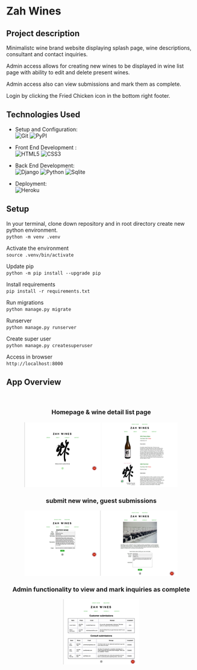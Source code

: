 # Zah Wines

## Project description
Minimalistc wine brand website displaying splash page, wine descriptions, consultant and contact inquiries.<br/>

Admin access allows for creating new wines to be displayed in wine list page with ability to edit and delete present wines.<br/>

Admin access also can view submissions and mark them as complete.

Login by clicking the Fried Chicken icon in the bottom right footer.

## Technologies Used

- Setup and Configuration: \
![Git](https://img.shields.io/badge/git-%23F05033.svg?style=for-the-badge&logo=git&logoColor=white)
![PyPI](https://img.shields.io/badge/PYPI-%231572B6.svg?style=for-the-badge&logo=pypi&logoColor=white)
<!--[NPM](https://img.shields.io/badge/NPM-%23000000.svg?style=for-the-badge&logo=npm&logoColor=white)-->


- Front End Development : \
![HTML5](https://img.shields.io/badge/html5-%23E34F26.svg?style=for-the-badge&logo=html5&logoColor=white)
![CSS3](https://img.shields.io/badge/css3-%231572B6.svg?style=for-the-badge&logo=css3&logoColor=white)

- Back End Development: \
![Django](https://img.shields.io/badge/Django-092E20?style=for-the-badge&logo=django&logoColor=white)
![Python](https://img.shields.io/badge/Python-3776AB?style=for-the-badge&logo=python&logoColor=white)
![Sqlite](https://img.shields.io/badge/SQLite-07405E?style=for-the-badge&logo=sqlite&logoColor=white)

- Deployment: \
![Heroku](https://img.shields.io/badge/Heroku-430098?style=for-the-badge&logo=heroku&logoColor=white)

## Setup

In your terminal, clone down repository and in root directory create new python environment.<br />
`python -m venv .venv`

Activate the environment<br />
`source .venv/bin/activate`

Update pip<br />
`python -m pip install --upgrade pip`

Install requirements<br />
`pip install -r requirements.txt`

Run migrations<br />
`python manage.py migrate`

Runserver<br />
`python manage.py runserver`

Create super user<br />
`python manage.py createsuperuser`

Access in browser <br />
`http://localhost:8000`

## App Overview

<div align="center"><br />
    <h3 align="center">Homepage & wine detail list page</h3>
  <img src="https://raw.githubusercontent.com/jeelason/zah-wines/main/ss/z-1.png" alt="homepage" width='40%'/>
  <img src="https://raw.githubusercontent.com/jeelason/zah-wines/main/ss/z-2.png" alt="wine list" width='40%'/><br />
    <h3 align="center">submit new wine, guest submissions</h3>
  <img src="https://raw.githubusercontent.com/jeelason/zah-wines/main/ss/z-3.png" alt="wine form" width='40%' />
    <img src="https://raw.githubusercontent.com/jeelason/zah-wines/main/ss/z-4.png" alt="admin-tasks" width='40%' /><br />
    <h3 align="center">Admin functionality to view and mark inquiries as complete</h3>
    <img src="https://raw.githubusercontent.com/jeelason/zah-wines/main/ss/z-5.png" alt="admin-tasks" width='40%' /><br />
  </div>

